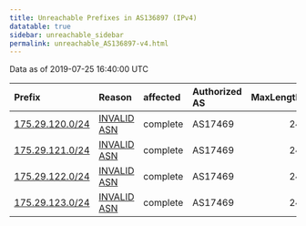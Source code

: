 ```yaml
---
title: Unreachable Prefixes in AS136897 (IPv4)
datatable: true
sidebar: unreachable_sidebar
permalink: unreachable_AS136897-v4.html
---
```


Data as of 2019-07-25 16:40:00 UTC


<div class="datatable-begin"></div>

| Prefix                                                   | Reason                                                                                                  | affected   | Authorized AS   |   MaxLength | Anchor                                       |   unreachable /24s |
|:---------------------------------------------------------|:--------------------------------------------------------------------------------------------------------|:-----------|:----------------|------------:|:---------------------------------------------|-------------------:|
| [175.29.120.0/24](https://stat.ripe.net/175.29.120.0/24) | [INVALID ASN](https://rpki-validator.ripe.net/announcement-preview?asn=AS136897&prefix=175.29.120.0/24) | complete   | AS17469         |          24 | [APNIC](unreachable_APNIC_RPKI_Root-v4.html) |                  1 |
| [175.29.121.0/24](https://stat.ripe.net/175.29.121.0/24) | [INVALID ASN](https://rpki-validator.ripe.net/announcement-preview?asn=AS136897&prefix=175.29.121.0/24) | complete   | AS17469         |          24 | [APNIC](unreachable_APNIC_RPKI_Root-v4.html) |                  1 |
| [175.29.122.0/24](https://stat.ripe.net/175.29.122.0/24) | [INVALID ASN](https://rpki-validator.ripe.net/announcement-preview?asn=AS136897&prefix=175.29.122.0/24) | complete   | AS17469         |          24 | [APNIC](unreachable_APNIC_RPKI_Root-v4.html) |                  1 |
| [175.29.123.0/24](https://stat.ripe.net/175.29.123.0/24) | [INVALID ASN](https://rpki-validator.ripe.net/announcement-preview?asn=AS136897&prefix=175.29.123.0/24) | complete   | AS17469         |          24 | [APNIC](unreachable_APNIC_RPKI_Root-v4.html) |                  1 |

<div class="datatable-end"></div>
